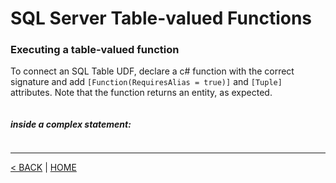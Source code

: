# SQL Server Table-valued Functions

### Executing a table-valued function

To connect an SQL Table UDF, declare a c# function with the correct signature and add `[Function(RequiresAlias = true)]` and `[Tuple]` attributes. Note that the function returns an entity, as expected.

```cs --project ../../SqlServerTutorial/SqlServerTutorial.csproj --source-file ../../SqlServerTutorial/Advanced/TableUDF.cs --region CallTableUDF
```

##### inside a complex statement:

```cs --project ../../SqlServerTutorial/SqlServerTutorial.csproj --source-file ../../SqlServerTutorial/Advanced/TableUDF.cs --region T2
```

---

[< BACK](UDF.md) | [HOME](/)
